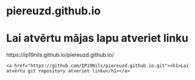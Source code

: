 # piereuzd.github.io
<html>
  <body>
    <h1>Lai atvērtu mājas lapu atveriet linku</h1>
    https://ip19nils.github.io/piereuzd.github.io/
    
    <a href="https://github.com/IP19Nils/piereuzd.github.io.git"><h1>Lai atvērtu git repository atveriet linku</h1></a>
  <body>
</html>

